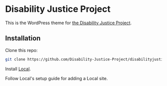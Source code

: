 # Disability Justice Project

This is the WordPress theme for [the Disability Justice Project](https://www.disabilityjusticeproject.org/).

## Installation

Clone this repo:

```sh
git clone https://github.com/Disability-Justice-Project/disabilityjusticeproject.org.git
```

Install [Local](https://localwp.com/).

Follow Local's setup guide for adding a Local site.
